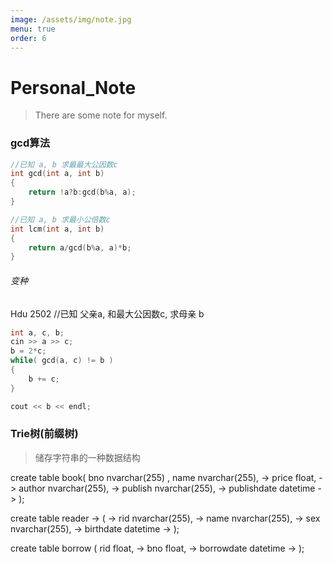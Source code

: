 ```yaml
---
image: /assets/img/note.jpg
menu: true
order: 6
---
```


# Personal_Note
> There are some note for myself.

### gcd算法
```c++
//已知 a, b 求最最大公因数c
int gcd(int a, int b)
{
	return !a?b:gcd(b%a, a);
}
```
```c++
//已知 a, b 求最小公倍数c
int lcm(int a, int b)
{
	return a/gcd(b%a, a)*b;
}
```
###### 变种
Hdu 2502
//已知 父亲a, 和最大公因数c, 求母亲 b
```c++
int a, c, b;
cin >> a >> c;
b = 2*c;
while( gcd(a, c) != b )
{
	b += c;
}

cout << b << endl;
```



### Trie树(前缀树)
> 储存字符串的一种数据结构  







create table book( bno nvarchar(255) , name nvarchar(255),
    -> price float,
    -> author nvarchar(255),
    -> publish nvarchar(255),
    -> publishdate datetime
    -> );



create table reader
    -> (
    -> rid nvarchar(255),
    -> name nvarchar(255),
    -> sex nvarchar(255),
    -> birthdate datetime
    -> );


create table borrow ( rid float,
    -> bno float,
    -> borrowdate datetime
    -> );

